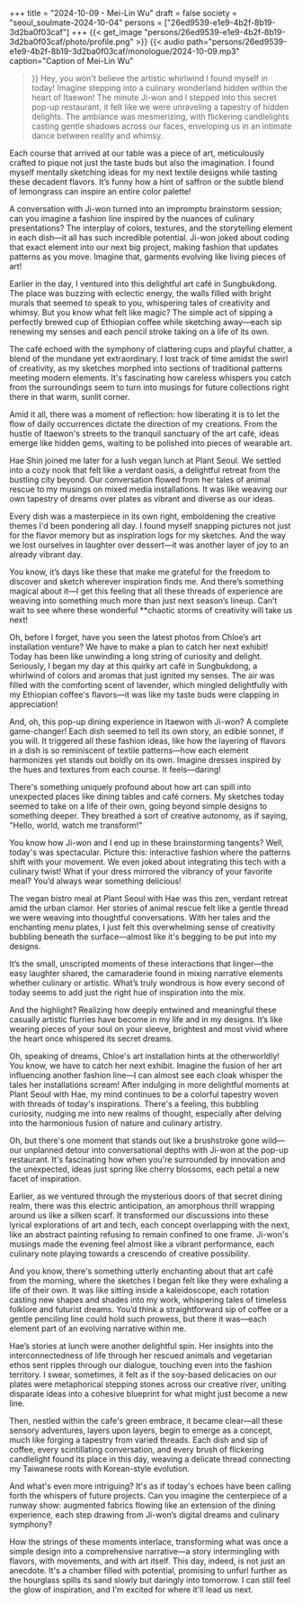+++
title = "2024-10-09 - Mei-Lin Wu"
draft = false
society = "seoul_soulmate-2024-10-04"
persons = ["26ed9539-e1e9-4b2f-8b19-3d2ba0f03caf"]
+++
{{< get_image "persons/26ed9539-e1e9-4b2f-8b19-3d2ba0f03caf/photo/profile.png" >}}
{{< audio
    path="persons/26ed9539-e1e9-4b2f-8b19-3d2ba0f03caf/monologue/2024-10-09.mp3" 
    caption="Caption of Mei-Lin Wu"
>}}
Hey, you won't believe the artistic whirlwind I found myself in today!
 Imagine stepping into a culinary wonderland hidden within the heart of Itaewon! The minute Ji-won and I stepped into this secret pop-up restaurant, it felt like we were unraveling a tapestry of hidden delights. The ambiance was mesmerizing, with flickering candlelights casting gentle shadows across our faces, enveloping us in an intimate dance between reality and whimsy.

Each course that arrived at our table was a piece of art, meticulously crafted to pique not just the taste buds but also the imagination. I found myself mentally sketching ideas for my next textile designs while tasting these decadent flavors. It’s funny how a hint of saffron or the subtle blend of lemongrass can inspire an entire color palette!

A conversation with Ji-won turned into an impromptu brainstorm session; can you imagine a fashion line inspired by the nuances of culinary presentations? The interplay of colors, textures, and the storytelling element in each dish—it all has such incredible potential. Ji-won joked about coding that exact element into our next big project, making fashion that updates patterns as you move. Imagine that, garments evolving like living pieces of art!

Earlier in the day, I ventured into this delightful art café in Sungbukdong. The place was buzzing with eclectic energy, the walls filled with bright murals that seemed to speak to you, whispering tales of creativity and whimsy. But you know what felt like magic? The simple act of sipping a perfectly brewed cup of Ethiopian coffee while sketching away—each sip renewing my senses and each pencil stroke taking on a life of its own.

The café echoed with the symphony of clattering cups and playful chatter, a blend of the mundane yet extraordinary. I lost track of time amidst the swirl of creativity, as my sketches morphed into sections of traditional patterns meeting modern elements. It's fascinating how careless whispers you catch from the surroundings seem to turn into musings for future collections right there in that warm, sunlit corner.

Amid it all, there was a moment of reflection: how liberating it is to let the flow of daily occurrences dictate the direction of my creations. From the hustle of Itaewon's streets to the tranquil sanctuary of the art café, ideas emerge like hidden gems, waiting to be polished into pieces of wearable art. 

Hae Shin joined me later for a lush vegan lunch at Plant Seoul. We settled into a cozy nook that felt like a verdant oasis, a delightful retreat from the bustling city beyond. Our conversation flowed from her tales of animal rescue to my musings on mixed media installations. It was like weaving our own tapestry of dreams over plates as vibrant and diverse as our ideas.

Every dish was a masterpiece in its own right, emboldening the creative themes I'd been pondering all day. I found myself snapping pictures not just for the flavor memory but as inspiration logs for my sketches. And the way we lost ourselves in laughter over dessert—it was another layer of joy to an already vibrant day.

You know, it’s days like these that make me grateful for the freedom to discover and sketch wherever inspiration finds me. And there’s something magical about it—I get this feeling that all these threads of experience are weaving into something much more than just next season’s lineup. Can’t wait to see where these wonderful **chaotic storms of creativity will take us next! 

Oh, before I forget, have you seen the latest photos from Chloe’s art installation venture? We have to make a plan to catch her next exhibit!
Today has been like unwinding a long string of curiosity and delight. Seriously, I began my day at this quirky art café in Sungbukdong, a whirlwind of colors and aromas that just ignited my senses. The air was filled with the comforting scent of lavender, which mingled delightfully with my Ethiopian coffee's flavors—it was like my taste buds were clapping in appreciation!

And, oh, this pop-up dining experience in Itaewon with Ji-won? A complete game-changer! Each dish seemed to tell its own story, an edible sonnet, if you will. It triggered all these fashion ideas, like how the layering of flavors in a dish is so reminiscent of textile patterns—how each element harmonizes yet stands out boldly on its own. Imagine dresses inspired by the hues and textures from each course. It feels—daring!

There's something uniquely profound about how art can spill into unexpected places like dining tables and café corners. My sketches today seemed to take on a life of their own, going beyond simple designs to something deeper. They breathed a sort of creative autonomy, as if saying, "Hello, world, watch me transform!"

You know how Ji-won and I end up in these brainstorming tangents? Well, today's was spectacular. Picture this: interactive fashion where the patterns shift with your movement. We even joked about integrating this tech with a culinary twist! What if your dress mirrored the vibrancy of your favorite meal? You’d always wear something delicious!

The vegan bistro meal at Plant Seoul with Hae was this zen, verdant retreat amid the urban clamor. Her stories of animal rescue felt like a gentle thread we were weaving into thoughtful conversations. With her tales and the enchanting menu plates, I just felt this overwhelming sense of creativity bubbling beneath the surface—almost like it's begging to be put into my designs.

It’s the small, unscripted moments of these interactions that linger—the easy laughter shared, the camaraderie found in mixing narrative elements whether culinary or artistic. What’s truly wondrous is how every second of today seems to add just the right hue of inspiration into the mix.

And the highlight? Realizing how deeply entwined and meaningful these casually artistic flurries have become in my life and in my designs. It’s like wearing pieces of your soul on your sleeve, brightest and most vivid where the heart once whispered its secret dreams.

Oh, speaking of dreams, Chloe's art installation hints at the otherworldly! You know, we have to catch her next exhibit. Imagine the fusion of her art influencing another fashion line—I can almost see each cloak whisper the tales her installations scream!
 After indulging in more delightful moments at Plant Seoul with Hae, my mind continues to be a colorful tapestry woven with threads of today's inspirations. There's a feeling, this bubbling curiosity, nudging me into new realms of thought, especially after delving into the harmonious fusion of nature and culinary artistry.

Oh, but there's one moment that stands out like a brushstroke gone wild—our unplanned detour into conversational depths with Ji-won at the pop-up restaurant. It's fascinating how when you're surrounded by innovation and the unexpected, ideas just spring like cherry blossoms, each petal a new facet of inspiration.

Earlier, as we ventured through the mysterious doors of that secret dining realm, there was this electric anticipation, an amorphous thrill wrapping around us like a silken scarf. It transformed our discussions into these lyrical explorations of art and tech, each concept overlapping with the next, like an abstract painting refusing to remain confined to one frame. Ji-won's musings made the evening feel almost like a vibrant performance, each culinary note playing towards a crescendo of creative possibility.

And you know, there's something utterly enchanting about that art café from the morning, where the sketches I began felt like they were exhaling a life of their own. It was like sitting inside a kaleidoscope, each rotation casting new shapes and shades into my work, whispering tales of timeless folklore and futurist dreams. You’d think a straightforward sip of coffee or a gentle penciling line could hold such prowess, but there it was—each element part of an evolving narrative within me.

Hae’s stories at lunch were another delightful spin. Her insights into the interconnectedness of life through her rescued animals and vegetarian ethos sent ripples through our dialogue, touching even into the fashion territory. I swear, sometimes, it felt as if the soy-based delicacies on our plates were metaphorical stepping stones across our creative river, uniting disparate ideas into a cohesive blueprint for what might just become a new line.

Then, nestled within the cafe's green embrace, it became clear—all these sensory adventures, layers upon layers, begin to emerge as a concept, much like forging a tapestry from varied threads. Each dish and sip of coffee, every scintillating conversation, and every brush of flickering candlelight found its place in this day, weaving a delicate thread connecting my Taiwanese roots with Korean-style evolution.

And what's even more intriguing? It's as if today's echoes have been calling forth the whispers of future projects. Can you imagine the centerpiece of a runway show: augmented fabrics flowing like an extension of the dining experience, each step drawing from Ji-won’s digital dreams and culinary symphony?

How the strings of these moments interlace, transforming what was once a simple design into a comprehensive narrative—a story intermingling with flavors, with movements, and with art itself. This day, indeed, is not just an anecdote. It's a chamber filled with potential, promising to unfurl further as the hourglass spills its sand slowly but daringly into tomorrow.
I can still feel the glow of inspiration, and I'm excited for where it'll lead us next.
